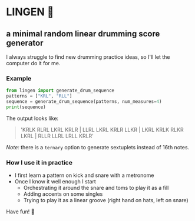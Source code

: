 # LINGEN :drum:
## a minimal random linear drumming score generator

I always struggle to find new drumming practice ideas, so I'll let the computer do it for me. 

### Example
```python
from lingen import generate_drum_sequence
patterns = ["KRL", "RLL"]
sequence = generate_drum_sequence(patterns, num_measures=4)
print(sequence)
```
The output looks like:
> 'KRLK RLRL LKRL KRLR | LLRL LKRL KRLR LLKR | LKRL KRLK RLKR LKRL | RLLR LLRL LRLL KRLR'

_Note:_ there is a `ternary` option to generate sextuplets instead of 16th notes.

### How I use it in practice
- I first learn a pattern on kick and snare with a metronome
- Once I know it well enough I start
    - Orchestrating it around the snare and toms to play it as a fill
    - Adding accents on some singles
    - Trying to play it as a linear groove (right hand on hats, left on snare)

Have fun! :partying_face: